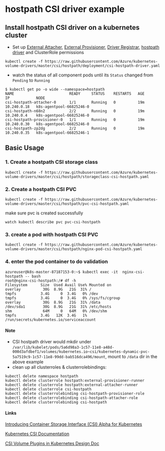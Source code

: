 # hostpath CSI driver example

## Install hostpath CSI driver on a kubernetes cluster 
 - Set up [External Attacher](https://github.com/kubernetes-csi/external-attacher), [External Provisioner](https://github.com/kubernetes-csi/external-provisioner), [Driver Registrar](https://github.com/kubernetes-csi/driver-registrar), [hostpath driver](https://github.com/kubernetes-csi/drivers/tree/master/pkg/hostpath) and ClusterRole permissions 
```
kubectl create -f https://raw.githubusercontent.com/Azure/kubernetes-volume-drivers/master/csi/hostpath/deployment/csi-hostpath-driver.yaml
```

 - watch the status of all component pods until its `Status` changed from `Pending` to `Running`
```
$ kubectl get po -o wide --namespace=hostpath
NAME                         READY     STATUS    RESTARTS   AGE       IP            NODE
csi-hostpath-attacher-0      1/1       Running   0          19m       10.240.0.18   k8s-agentpool-66825246-0
csi-hostpath-n68n2           2/2       Running   0          19m       10.240.0.4    k8s-agentpool-66825246-0
csi-hostpath-provisioner-0   1/1       Running   0          19m       10.240.0.30   k8s-agentpool-66825246-0
csi-hostpath-zp2dg           2/2       Running   0          19m       10.240.0.35   k8s-agentpool-66825246-1
```

## Basic Usage
### 1. Create a hostpath CSI storage class
```
kubectl create -f https://raw.githubusercontent.com/Azure/kubernetes-volume-drivers/master/csi/hostpath/storageclass-csi-hostpath.yaml
```

### 2. Create a hostpath CSI PVC
```
kubectl create -f https://raw.githubusercontent.com/Azure/kubernetes-volume-drivers/master/csi/hostpath/pvc-csi-hostpath.yaml
```
make sure pvc is created successfully
```
watch kubectl describe pvc pvc-csi-hostpath
```

### 3. create a pod with hostpath CSI PVC
```
kubectl create -f https://raw.githubusercontent.com/Azure/kubernetes-volume-drivers/master/csi/hostpath/nginx-pod-csi-hostpath.yaml
```

### 4. enter the pod container to do validation
```
azureuser@k8s-master-87187153-0:~$ kubectl exec -it  nginx-csi-hostpath -- bash
root@nginx-csi-hostpath:/# df -h
Filesystem      Size  Used Avail Use% Mounted on
overlay          30G  8.9G   21G  31% /
tmpfs           3.4G     0  3.4G   0% /dev
tmpfs           3.4G     0  3.4G   0% /sys/fs/cgroup
overlay          30G  8.9G   21G  31% /data
/dev/sda1        30G  8.9G   21G  31% /etc/hosts
shm              64M     0   64M   0% /dev/shm
tmpfs           3.4G   12K  3.4G   1% /run/secrets/kubernetes.io/serviceaccount
```

#### Note
 - CSI hostpath driver would mkdir under `/var/lib/kubelet/pods/5a6d98a3-1c57-11e8-a48d-000d3afdbef1/volumes/kubernetes.io~csi/kubernetes-dynamic-pvc-5a7519c9-1c57-11e8-99dd-bab516dca496/mount`, mount to `/data` dir in the above example
 - clean up all clusterroles & clusterrolebindings:
```
kubectl delete namespace hostpath
kubectl delete clusterrole hostpath:external-provisioner-runner
kubectl delete clusterrole hostpath:external-attacher-runner
kubectl delete clusterrole csi-hostpath
kubectl delete clusterrolebinding csi-hostpath-provisioner-role
kubectl delete clusterrolebinding csi-hostpath-attacher-role
kubectl delete clusterrolebinding csi-hostpath
```

#### Links
[Introducing Container Storage Interface (CSI) Alpha for Kubernetes](http://blog.kubernetes.io/2018/01/introducing-container-storage-interface.html)

[Kubernetes CSI Documentation](https://kubernetes-csi.github.io/docs/Home.html)

[CSI Volume Plugins in Kubernetes Design Doc](https://github.com/kubernetes/community/blob/master/contributors/design-proposals/storage/container-storage-interface.md)
